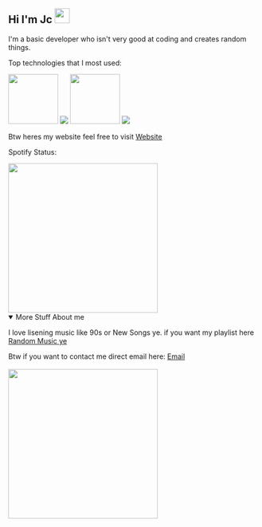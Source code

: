 ## Hi I'm Jc <img src='https://user-images.githubusercontent.com/1303154/88677602-1635ba80-d120-11ea-84d8-d263ba5fc3c0.gif' width="30">

<p>I'm a basic developer who isn't very good at coding and creates random things. </p>
<p>Top technologies that I most used:</p>
<img src='https://img.shields.io/badge/lua-%232C2D72.svg?style=for-the-badge&logo=lua&logoColor=white' width="100">
<img src='https://img.shields.io/badge/javascript-%23323330.svg?style=for-the-badge&logo=javascript&logoColor=%23F7DF1E' >
<img src='https://img.shields.io/badge/node.js-6DA55F?style=for-the-badge&logo=node.js&logoColor=white' width='100'> 
<img src='https://img.shields.io/badge/html5-%23E34F26.svg?style=for-the-badge&logo=html5&logoColor=white'>
<p> Btw heres my website feel free to visit <a href='https://jcnooblol.github.io/'>Website</a>
<p>Spotify Status:</p>
<img src='https://spotify-github-profile.vercel.app/api/view.svg?uid=odul82kwgnci0steg1h0nftsz&cover_image=true&theme=novatorem&show_offline=true&background_color=520000&bar_color=53b14f&bar_color_cover=true' width='300'></img>
<details open>
<summary>More Stuff About me</summary>
<p> I love lisening music like 90s or New Songs ye. if you want my playlist here <a href='https://open.spotify.com/playlist/0hSVWtdDUW65KXFSezagyl?si=cb73510f121e453c'>Random Music ye</a>
<p>Btw if you want to contact me direct email here:
<a href="mailto:okishitmyselfxd@gmail.com">Email</a>
<br><br>
<img src='https://discord-readme-badge.vercel.app/api?id=893846216734031872' width='300'>
</details>